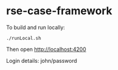 # rse-case-framework

To build and run locally:

`
./runLocal.sh
`

Then open [http://localhost:4200](http://localhost:4200)

Login details: john/password
